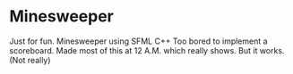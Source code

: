 # Minesweeper
Just for fun.
Minesweeper using SFML C++
Too bored to implement a scoreboard.
Made most of this at 12 A.M. which really shows. But it works.
(Not really)

